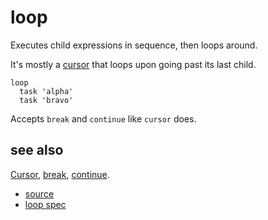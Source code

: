 
# loop

Executes child expressions in sequence, then loops around.

It's mostly a [cursor](cursor.md) that loops upon going past its
last child.

```
loop
  task 'alpha'
  task 'bravo'
```

Accepts `break` and `continue` like `cursor` does.

## see also

[Cursor](cursor.md), [break](break.md), [continue](continue.md).


* [source](https://github.com/floraison/flor/tree/master/lib/flor/pcore/loop.rb)
* [loop spec](https://github.com/floraison/flor/tree/master/spec/pcore/loop_spec.rb)

